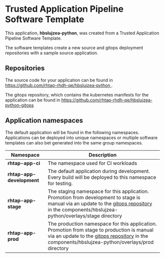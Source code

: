 # Trusted Application Pipeline Software Template

This application, **hbslujzea-python**, was created from a Trusted Application Pipeline Software Template.

The software templates create a new source and gitops deployment repositories with a sample source application. 

## Repositories

The source code for your application can be found in [https://github.com/rhtap-rhdh-qe/hbslujzea-python ](https://github.com/rhtap-rhdh-qe/hbslujzea-python ).
 
The gitops repository, which contains the kubernetes manifests for the application can be found in 
[https://github.com/rhtap-rhdh-qe/hbslujzea-python-gitops ](https://github.com/rhtap-rhdh-qe/hbslujzea-python-gitops ) 

## Application namespaces 

The default application will be found in the following namespaces. Applications can be deployed into unique namespaces or multiple software templates can also bet generated into the same group namespaces.  

|  Namespace   |  Description   |  
| -------- | -------- |
| **rhtap-app-ci** | The namespace used for CI workloads |
| **rhtap-app-development** | The default application during development. Every build will be deployed to this namespace for testing. |
| **rhtap-app-stage** | The staging namespace for this application. Promotion from development to stage is manual via an update to the [gitops repository](https://github.com/rhtap-rhdh-qe/hbslujzea-python-gitops ) in the components/hbslujzea-python/overlays/stage directory |
| **rhtap-app-prod** | The production namespace for this application. Promotion from stage to production is manual via an update to the [gitops repository](https://github.com/rhtap-rhdh-qe/hbslujzea-python-gitops ) in the components/hbslujzea-python/overlays/prod directory |